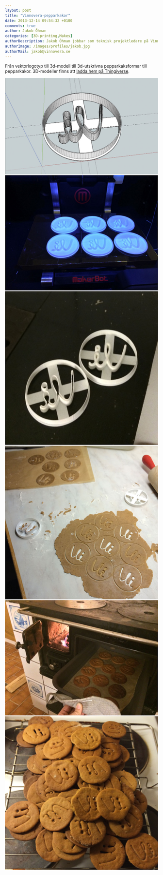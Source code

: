 ```yaml
---
layout: post
title: "Vinnovera-pepparkakor"
date: 2013-12-14 09:54:32 +0100
comments: true
author: Jakob Öhman
categories: [3D-printing,Makes]
authorDescription: Jakob Öhman jobbar som teknisk projektledare på Vinnovera.
authorImage: /images/profiles/jakob.jpg
authorMail: jakob@vinnovera.se
---
```

Från vektorlogotyp till 3d-modell till 3d-utskrivna pepparkaksformar till pepparkakor.
3D-modeller finns att [ladda hem på Thingiverse](http://www.thingiverse.com/thing:272139).
<!--more-->
![Google Sketchup](/images/content/posts/vinnovera-pepparkakor/sketchup.jpg)
![Printar](/images/content/posts/vinnovera-pepparkakor/printer.jpg)
![Formar](/images/content/posts/vinnovera-pepparkakor/formar.jpg)
![Kavlat](/images/content/posts/vinnovera-pepparkakor/kavlat.jpg)
![Gräddat](/images/content/posts/vinnovera-pepparkakor/gradda.jpg)
![Färdiga](/images/content/posts/vinnovera-pepparkakor/fardiga.jpg)